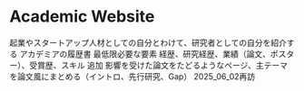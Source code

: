 # Academic Website
起業やスタートアップ人材としての自分とわけて、研究者としての自分を紹介する
アカデミアの履歴書
最低限必要な要素
経歴、研究経歴、業績（論文、ポスター）、受賞歴、スキル
追加
影響を受けた論文をたどるようなページ、主テーマを論文風にまとめる（イントロ、先行研究、Gap）
2025_06_02再訪
 
